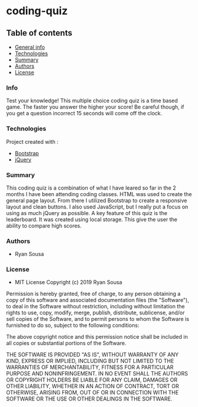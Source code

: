 # coding-quiz

## Table of contents
- [General info](#Info)
- [Technologies](#Technologies)
- [Summary](#Summary)
- [Authors](#Authors)
- [License](#License)

### Info

Test your knowledge! This multiple choice coding quiz is a time based game. The faster you answer the higher your score! Be careful though, if you get a question incorrect 15 seconds will come off the clock. 

### Technologies

Project created with :

- [Bootstrap](https://getbootstrap.com/)
- [jQuery](https://jquery.com/)

### Summary

This coding quiz is a combination of what I have leared so far in the 2 months I have been attending coding classes. HTML was used to create the general page layout. From there I utilized Bootstrap to create a responsive layout and clean buttons. I also used JavaScript, but I really put a focus on using as much jQuery as possible. A key feature of this quiz is the leaderboard. It was created using local storage. This give the user the ability to compare high scores. 

### Authors

- Ryan Sousa

### License

- MIT License Copyright (c) 2019 Ryan Sousa

Permission is hereby granted, free of charge, to any person obtaining a copy
of this software and associated documentation files (the "Software"), to deal
in the Software without restriction, including without limitation the rights
to use, copy, modify, merge, publish, distribute, sublicense, and/or sell
copies of the Software, and to permit persons to whom the Software is
furnished to do so, subject to the following conditions:

The above copyright notice and this permission notice shall be included in all
copies or substantial portions of the Software.

THE SOFTWARE IS PROVIDED "AS IS", WITHOUT WARRANTY OF ANY KIND, EXPRESS OR
IMPLIED, INCLUDING BUT NOT LIMITED TO THE WARRANTIES OF MERCHANTABILITY,
FITNESS FOR A PARTICULAR PURPOSE AND NONINFRINGEMENT. IN NO EVENT SHALL THE
AUTHORS OR COPYRIGHT HOLDERS BE LIABLE FOR ANY CLAIM, DAMAGES OR OTHER
LIABILITY, WHETHER IN AN ACTION OF CONTRACT, TORT OR OTHERWISE, ARISING FROM,
OUT OF OR IN CONNECTION WITH THE SOFTWARE OR THE USE OR OTHER DEALINGS IN THE
SOFTWARE.